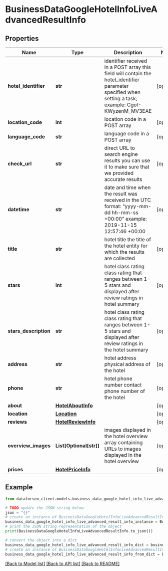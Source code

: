 # BusinessDataGoogleHotelInfoLiveAdvancedResultInfo


## Properties

Name | Type | Description | Notes
------------ | ------------- | ------------- | -------------
**hotel_identifier** | **str** | identifier received in a POST array this field will contain the hotel_identifier parameter specified when setting a task; example: CgoI-KWyzenM_MV3EAE | [optional] 
**location_code** | **int** | location code in a POST array | [optional] 
**language_code** | **str** | language code in a POST array | [optional] 
**check_url** | **str** | direct URL to search engine results you can use it to make sure that we provided accurate results | [optional] 
**datetime** | **str** | date and time when the result was received in the UTC format: “yyyy-mm-dd hh-mm-ss +00:00” example: 2019-11-15 12:57:46 +00:00 | [optional] 
**title** | **str** | hotel title the title of the hotel entity for which the results are collected | [optional] 
**stars** | **int** | hotel class rating class rating that ranges between 1-5 stars and displayed after review ratings in hotel summary | [optional] 
**stars_description** | **str** | hotel class rating class rating that ranges between 1-5 stars and displayed after review ratings in the hotel summary | [optional] 
**address** | **str** | hotel address physical address of the hotel | [optional] 
**phone** | **str** | hotel phone number contact phone number of the hotel | [optional] 
**about** | [**HotelAboutInfo**](HotelAboutInfo.md) |  | [optional] 
**location** | [**Location**](Location.md) |  | [optional] 
**reviews** | [**HotelReviewInfo**](HotelReviewInfo.md) |  | [optional] 
**overview_images** | **List[Optional[str]]** | images displayed in the hotel overview array containing URLs to images displayed in the hotel overview | [optional] 
**prices** | [**HotelPriceInfo**](HotelPriceInfo.md) |  | [optional] 

## Example

```python
from dataforseo_client.models.business_data_google_hotel_info_live_advanced_result_info import BusinessDataGoogleHotelInfoLiveAdvancedResultInfo

# TODO update the JSON string below
json = "{}"
# create an instance of BusinessDataGoogleHotelInfoLiveAdvancedResultInfo from a JSON string
business_data_google_hotel_info_live_advanced_result_info_instance = BusinessDataGoogleHotelInfoLiveAdvancedResultInfo.from_json(json)
# print the JSON string representation of the object
print(BusinessDataGoogleHotelInfoLiveAdvancedResultInfo.to_json())

# convert the object into a dict
business_data_google_hotel_info_live_advanced_result_info_dict = business_data_google_hotel_info_live_advanced_result_info_instance.to_dict()
# create an instance of BusinessDataGoogleHotelInfoLiveAdvancedResultInfo from a dict
business_data_google_hotel_info_live_advanced_result_info_from_dict = BusinessDataGoogleHotelInfoLiveAdvancedResultInfo.from_dict(business_data_google_hotel_info_live_advanced_result_info_dict)
```
[[Back to Model list]](../README.md#documentation-for-models) [[Back to API list]](../README.md#documentation-for-api-endpoints) [[Back to README]](../README.md)


